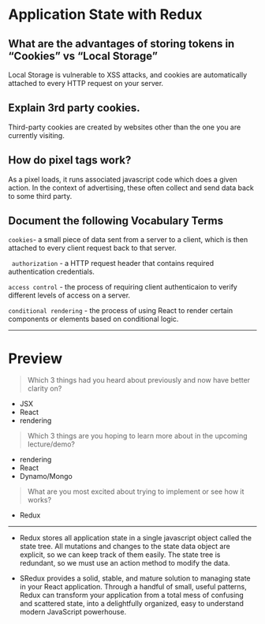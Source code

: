 # Application State with Redux



## What are the advantages of storing tokens in “Cookies” vs “Local Storage”

Local Storage is vulnerable to XSS attacks, and cookies are automatically attached to every HTTP request on your server. 

## Explain 3rd party cookies.

 Third-party cookies are created by websites other than the one you are currently visiting.

## How do pixel tags work?

As a pixel loads, it runs associated javascript code which does a given action. In the context of advertising, these often collect and send data back to some third party.

## Document the following Vocabulary Terms

`cookies`- a small piece of data sent from a server to a client, which is then attached to every client request back to that server.

` authorization`  - a HTTP request header that contains required authentication credentials.

`access control` - the process of requiring client authenticaion to verify different levels of access on a server.

`conditional rendering` - the process of using React to render certain components or elements based on conditional logic.


--------------------------------------------------------------------- 
# Preview 

> Which 3 things had you heard about previously and now have better clarity on?
- JSX
- React 
- rendering
> Which 3 things are you hoping to learn more about in the upcoming lecture/demo? 
- rendering
- React
- Dynamo/Mongo
> What are you most excited about trying to implement or see how it works?
-  Redux
---------------------------------------------------------------------


- Redux stores all application state in a single javascript object called the state tree. All mutations and changes to the state data object are explicit, so we can keep track of them easily. The state tree is redundant, so we must use an action method to modify the data.

- SRedux provides a solid, stable, and mature solution to managing state in your React application. Through a handful of small, useful patterns, Redux can transform your application from a total mess of confusing and scattered state, into a delightfully organized, easy to understand modern JavaScript powerhouse.


